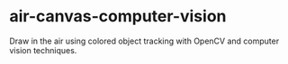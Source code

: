 # air-canvas-computer-vision
Draw in the air using colored object tracking with OpenCV and computer vision techniques.
